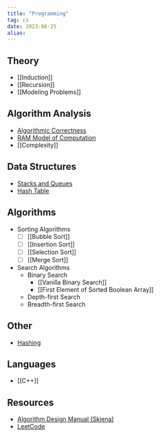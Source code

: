 ```yaml
---
title: "Programming"
tag: cs
date: 2023-06-25
alias:
---
```


## Theory
- [[Induction]]
- [[Recursion]]
- [[Modeling Problems]]

## Algorithm Analysis
- [Algorithmic Correctness](Programming/Algorithmic%20Correctness.md)
- [RAM Model of Computation](Programming/RAM%20Model%20of%20Computation.md)
- [[Complexity]]

## Data Structures
- [Stacks and Queues](Programming/Stacks%20and%20Queues.md)
- [Hash Table](Programming/Hashing.md#Hash%2520Table%257CHash%2520Table)

## Algorithms
- Sorting Algorithms
	- [ ] [[Bubble Sort]]
	- [ ] [[Insertion Sort]]
	- [ ] [[Selection Sort]]
	- [ ] [[Merge Sort]]
- Search Algorithms
	- Binary Search
		- [[Vanilla Binary Search]]
		- [[First Element of Sorted Boolean Array]]
	- Depth-first Search
	- Breadth-first Search

## Other
- [Hashing](Programming/Hashing.md)

## Languages
- [[C++]]

## Resources
- [Algorithm Design Manual (Skiena)](Programming/Algorithm%20Design%20Manual%20(Skiena).md)
- [LeetCode](Programming/LeetCode.md)
